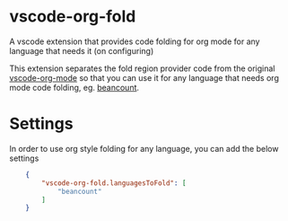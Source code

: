 # vscode-org-fold
A vscode extension that provides code folding for org mode for any language that needs it (on configuring)

This extension separates the fold region provider code from the original [vscode-org-mode](https://github.com/vscode-org-mode/vscode-org-mode) so that you can use it for any language that needs org mode code folding, eg. [beancount](https://github.com/beancount/beancount).

# Settings
In order to use org style folding for any language, you can add the below settings
```json
    {
        "vscode-org-fold.languagesToFold": [
            "beancount"
        ]
    }
```
